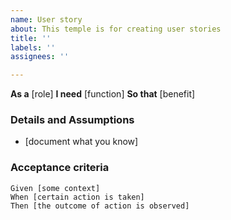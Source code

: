```yaml
---
name: User story
about: This temple is for creating user stories
title: ''
labels: ''
assignees: ''

---
```


**As a** [role]
**I need** [function]
**So that** [benefit]
### Details and Assumptions 
* [document what you know]
### Acceptance criteria 
 ```gherkin
 Given [some context]
 When [certain action is taken]
 Then [the outcome of action is observed]
 ```
